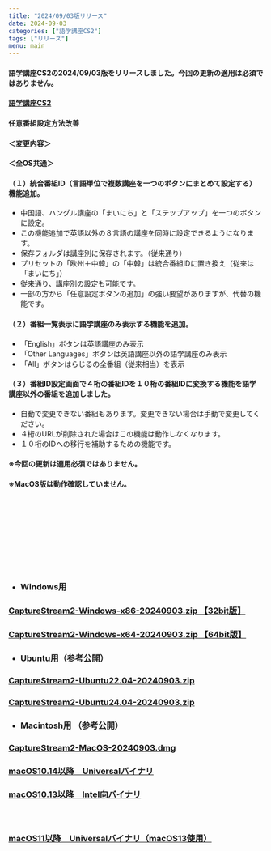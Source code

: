 ```yaml
---
title: "2024/09/03版リリース"
date: 2024-09-03
categories: ["語学講座CS2"]
tags: ["リリース"]
menu: main
---
```

#### 語学講座CS2の2024/09/03版をリリースしました。今回の更新の適用は必須ではありません。
####                
#### [語学講座CS2](https://csreviser.github.io/CaptureStream2/)
####  
####  任意番組設定方法改善
#### ＜変更内容＞　　　
#### ＜全OS共通＞
#### （１）統合番組ID（言語単位で複数講座を一つのボタンにまとめて設定する）機能追加。
- 中国語、ハングル講座の「まいにち」と「ステップアップ」を一つのボタンに設定。
- この機能追加で英語以外の８言語の講座を同時に設定できるようになります。
- 保存フォルダは講座別に保存されます。（従来通り）
- プリセットの「欧州＋中韓」の「中韓」は統合番組IDに置き換え（従来は「まいにち」）
- 従来通り、講座別の設定も可能です。
- 一部の方から「任意設定ボタンの追加」の強い要望がありますが、代替の機能です。	

#### （２）番組一覧表示に語学講座のみ表示する機能を追加。
- 「English」ボタンは英語講座のみ表示
- 「Other Languages」ボタンは英語講座以外の語学講座のみ表示
- 「All」ボタンはらじるの全番組（従来相当）を表示		

#### （３）番組ID設定画面で４桁の番組IDを１０桁の番組IDに変換する機能を語学講座以外の番組を追加しました。
- 自動で変更できない番組もあります。変更できない場合は手動で変更してください。
- ４桁のURLが削除された場合はこの機能は動作しなくなります。
- １０桁のIDへの移行を補助するための機能です。

#### 
#### ※今回の更新は適用必須ではありません。
#### ※MacOS版は動作確認していません。
####  　　　  
####  　　　  
####  　　　  
####  　
* ### Windows用
### [CaptureStream2-Windows-x86-20240903.zip 【32bit版】](https://github.com/CSReviser/CaptureStream2/releases/download/20240903/CaptureStream2-Windows-x86-20240903.zip)
### [CaptureStream2-Windows-x64-20240903.zip 【64bit版】](https://github.com/CSReviser/CaptureStream2/releases/download/20240903/CaptureStream2-Windows-x64-20240903.zip) 　　　　　　　　　　　　　　　　　　

* ### Ubuntu用（参考公開）     
### [CaptureStream2-Ubuntu22.04-20240903.zip](https://github.com/CSReviser/CaptureStream2/releases/download/20240903/CaptureStream2-Ubuntu-20240903.zip)
### [CaptureStream2-Ubuntu24.04-20240903.zip](https://github.com/CSReviser/CaptureStream2/releases/download/20240903/CaptureStream2-Ubuntu2404-20240903.zip)

* ### Macintosh用 （参考公開）  
### [CaptureStream2-MacOS-20240903.dmg](https://github.com/CSReviser/CaptureStream2/releases/download/20240903/CaptureStream2-MacOS-20240903.dmg)
### [macOS10.14以降　Universalバイナリ](https://github.com/CSReviser/CaptureStream2/releases/download/20240903/CaptureStream2-MacOS-qt62-20240903.dmg)
### [macOS10.13以降　Intel向バイナリ](https://github.com/CSReviser/CaptureStream2/releases/download/20240903/CaptureStream2-MacOS-qt5-Intel-20240903.dmg)
####  　　　  
### [macOS11以降　Universalバイナリ（macOS13使用）](https://github.com/CSReviser/CaptureStream2/releases/download/20240903/CaptureStream2-MacOS13-20240903.dmg)
####  　　　  
####  　　　  
####  　　　  
####  　　　  
####  　　　  
####  　　　  
